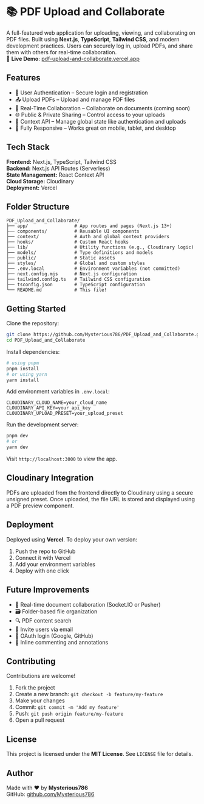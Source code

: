 # 📚 PDF Upload and Collaborate

A full-featured web application for uploading, viewing, and collaborating on PDF files. Built using **Next.js**, **TypeScript**, **Tailwind CSS**, and modern development practices. Users can securely log in, upload PDFs, and share them with others for real-time collaboration.  
🔗 **Live Demo**: [pdf-upload-and-collaborate.vercel.app](https://pdf-upload-and-collaborate.vercel.app)

## Features

- 🔐 User Authentication – Secure login and registration  
- 📤 Upload PDFs – Upload and manage PDF files  
- 👥 Real-Time Collaboration – Collaborate on documents (coming soon)  
- 🌐 Public & Private Sharing – Control access to your uploads  
- 🧠 Context API – Manage global state like authentication and uploads  
- 📱 Fully Responsive – Works great on mobile, tablet, and desktop  

## Tech Stack

**Frontend:** Next.js, TypeScript, Tailwind CSS  
**Backend:** Next.js API Routes (Serverless)  
**State Management:** React Context API  
**Cloud Storage:** Cloudinary  
**Deployment:** Vercel  

## Folder Structure

```
PDF_Upload_and_Collaborate/
├── app/                 # App routes and pages (Next.js 13+)
├── components/          # Reusable UI components
├── context/             # Auth and global context providers
├── hooks/               # Custom React hooks
├── lib/                 # Utility functions (e.g., Cloudinary logic)
├── models/              # Type definitions and models
├── public/              # Static assets
├── styles/              # Global and custom styles
├── .env.local           # Environment variables (not committed)
├── next.config.mjs      # Next.js configuration
├── tailwind.config.ts   # Tailwind CSS configuration
├── tsconfig.json        # TypeScript configuration
└── README.md            # This file!
```

## Getting Started

Clone the repository:  
```bash
git clone https://github.com/Mysterious786/PDF_Upload_and_Collaborate.git
cd PDF_Upload_and_Collaborate
```

Install dependencies:  
```bash
# using pnpm
pnpm install
# or using yarn
yarn install
```

Add environment variables in `.env.local`:
```env
CLOUDINARY_CLOUD_NAME=your_cloud_name
CLOUDINARY_API_KEY=your_api_key
CLOUDINARY_UPLOAD_PRESET=your_upload_preset
```

Run the development server:  
```bash
pnpm dev
# or
yarn dev
```

Visit `http://localhost:3000` to view the app.

## Cloudinary Integration

PDFs are uploaded from the frontend directly to Cloudinary using a secure unsigned preset. Once uploaded, the file URL is stored and displayed using a PDF preview component.

## Deployment

Deployed using **Vercel**. To deploy your own version:

1. Push the repo to GitHub  
2. Connect it with Vercel  
3. Add your environment variables  
4. Deploy with one click  

## Future Improvements

- 🔁 Real-time document collaboration (Socket.IO or Pusher)  
- 🗃️ Folder-based file organization  
- 🔍 PDF content search  
- 📨 Invite users via email  
- 🔐 OAuth login (Google, GitHub)  
- 📝 Inline commenting and annotations  

## Contributing

Contributions are welcome!  
1. Fork the project  
2. Create a new branch: `git checkout -b feature/my-feature`  
3. Make your changes  
4. Commit: `git commit -m 'Add my feature'`  
5. Push: `git push origin feature/my-feature`  
6. Open a pull request  

## License

This project is licensed under the **MIT License**. See `LICENSE` file for details.

## Author

Made with ❤️ by **Mysterious786**  
GitHub: [github.com/Mysterious786](https://github.com/Mysterious786)
